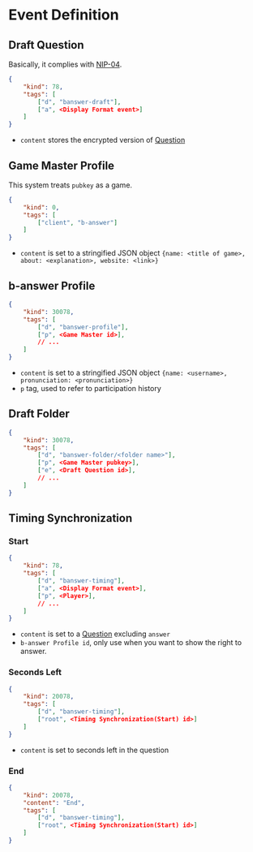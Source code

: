 Event Definition
===

Draft Question
----
Basically, it complies with [NIP-04](https://github.com/nostr-protocol/nips/blob/master/04.md).
```json
{
    "kind": 78,
    "tags": [
        ["d", "banswer-draft"],
        ["a", <Display Format event>]
    ]
}
```
- `content` stores the encrypted version of [Question](format.md#question)


Game Master Profile
----
This system treats `pubkey` as a game.

```json
{
    "kind": 0,
    "tags": [
        ["client", "b-answer"]
    ]
}
```
- `content` is set to a stringified JSON object `{name: <title of game>, about: <explanation>, website: <link>}`


b-answer Profile
----
```json
{
    "kind": 30078,
    "tags": [
        ["d", "banswer-profile"],
        ["p", <Game Master id>],
        // ...
    ]
}
```
- `content` is set to a stringified JSON object `{name: <username>, pronunciation: <pronunciation>}`
- `p` tag, used to refer to participation history


Draft Folder
---
```json
{
    "kind": 30078,
    "tags": [
        ["d", "banswer-folder/<folder name>"],
        ["p", <Game Master pubkey>],
        ["e", <Draft Question id>],
        // ...
    ]
}
```


Timing Synchronization
---
### Start
```json
{
    "kind": 78,
    "tags": [
        ["d", "banswer-timing"],
        ["a", <Display Format event>],
        ["p", <Player>],
        // ...
    ]
}
```
- `content` is set to a [Question](format.md#question) excluding `answer`
- `b-answer Profile id`, only use when you want to show the right to answer.

### Seconds Left
```json
{
    "kind": 20078,
    "tags": [
        ["d", "banswer-timing"],
        ["root", <Timing Synchronization(Start) id>]
    ]
}
```
- `content` is set to seconds left in the question

### End
```json
{
    "kind": 20078,
    "content": "End",
    "tags": [
        ["d", "banswer-timing"],
        ["root", <Timing Synchronization(Start) id>]
    ]
}
```